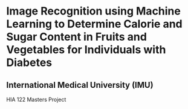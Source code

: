# Image Recognition using Machine Learning to Determine Calorie and Sugar  Content in Fruits and Vegetables for Individuals with Diabetes 
## International Medical University (IMU)
HIA 122 Masters Project


